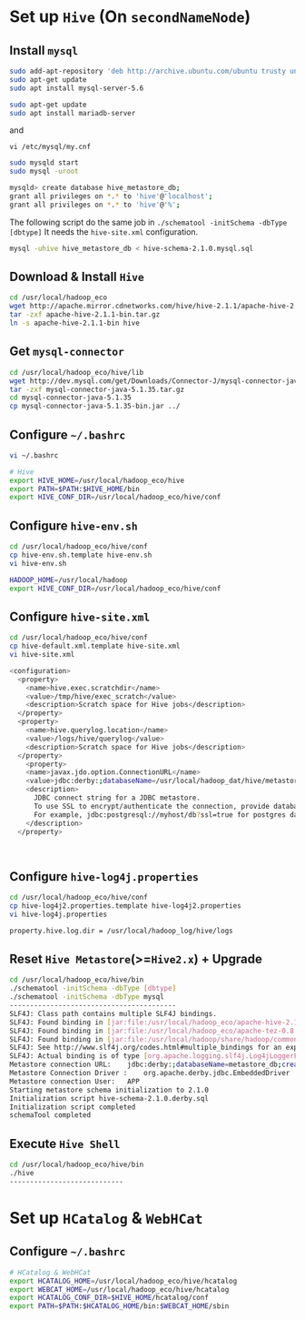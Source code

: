 # Set up ```Hive``` (On ```secondNameNode```)

## Install ```mysql```
```sh
sudo add-apt-repository 'deb http://archive.ubuntu.com/ubuntu trusty universe'
sudo apt-get update
sudo apt install mysql-server-5.6
```

```sh
sudo apt-get update
sudo apt install mariadb-server
```
and
```
vi /etc/mysql/my.cnf
```

```sh
sudo mysqld start
sudo mysql -uroot
```
```sh
mysqld> create database hive_metastore_db;
grant all privileges on *.* to 'hive'@'localhost';
grant all privileges on *.* to 'hive'@'%';
```
The following script do the same job in ```./schematool -initSchema -dbType [dbtype]```
It needs the ```hive-site.xml``` configuration.
```sh
mysql -uhive hive_metastore_db < hive-schema-2.1.0.mysql.sql
```


## Download & Install ```Hive```

```sh
cd /usr/local/hadoop_eco
wget http://apache.mirror.cdnetworks.com/hive/hive-2.1.1/apache-hive-2.1.1-bin.tar.gz
tar -zxf apache-hive-2.1.1-bin.tar.gz 
ln -s apache-hive-2.1.1-bin hive
```

## Get ```mysql-connector```
```sh
cd /usr/local/hadoop_eco/hive/lib
wget http://dev.mysql.com/get/Downloads/Connector-J/mysql-connector-java-5.1.35.tar.gz 
tar -zxf mysql-connector-java-5.1.35.tar.gz 
cd mysql-connector-java-5.1.35
cp mysql-connector-java-5.1.35-bin.jar ../

```


## Configure ```~/.bashrc```

```sh
vi ~/.bashrc
```
```sh
# Hive
export HIVE_HOME=/usr/local/hadoop_eco/hive
export PATH=$PATH:$HIVE_HOME/bin
export HIVE_CONF_DIR=/usr/local/hadoop_eco/hive/conf
```


## Configure ```hive-env.sh```

```sh
cd /usr/local/hadoop_eco/hive/conf
cp hive-env.sh.template hive-env.sh
vi hive-env.sh
```
```sh
HADOOP_HOME=/usr/local/hadoop
export HIVE_CONF_DIR=/usr/local/hadoop_eco/hive/conf
```


## Configure ```hive-site.xml```

```sh
cd /usr/local/hadoop_eco/hive/conf
cp hive-default.xml.template hive-site.xml
vi hive-site.xml
```
```sh
<configuration>
  <property>
    <name>hive.exec.scratchdir</name>
    <value>/tmp/hive/exec_scratch</value>
    <description>Scratch space for Hive jobs</description>
  </property>
  <property>
    <name>hive.querylog.location</name>
    <value>/logs/hive/querylog</value>
    <description>Scratch space for Hive jobs</description>
  </property>
    <property>
    <name>javax.jdo.option.ConnectionURL</name>
    <value>jdbc:derby:;databaseName=/usr/local/hadoop_dat/hive/metastore_db;create=true</value>
    <description>
      JDBC connect string for a JDBC metastore.
      To use SSL to encrypt/authenticate the connection, provide database-specific SSL flag in the connection URL.
      For example, jdbc:postgresql://myhost/db?ssl=true for postgres database.
    </description>
  </property>

  
```

## Configure ```hive-log4j.properties```

```sh
cd /usr/local/hadoop_eco/hive/conf
cp hive-log4j2.properties.template hive-log4j2.properties
vi hive-log4j.properties
```
```sh
property.hive.log.dir = /usr/local/hadoop_log/hive/logs

```


## Reset ```Hive Metastore```(>=```Hive2.x```) + Upgrade
```sh
cd /usr/local/hadoop_eco/hive/bin
./schematool -initSchema -dbType [dbtype]
./schematool -initSchema -dbType mysql
-----------------------------------------
SLF4J: Class path contains multiple SLF4J bindings.
SLF4J: Found binding in [jar:file:/usr/local/hadoop_eco/apache-hive-2.1.1-bin/lib/log4j-slf4j-impl-2.4.1.jar!/org/slf4j/impl/StaticLoggerBinder.class]
SLF4J: Found binding in [jar:file:/usr/local/hadoop_eco/apache-tez-0.8.4-src/tez-dist/target/tez-0.8.4/lib/slf4j-log4j12-1.7.10.jar!/org/slf4j/impl/StaticLoggerBinder.class]
SLF4J: Found binding in [jar:file:/usr/local/hadoop/share/hadoop/common/lib/slf4j-log4j12-1.7.10.jar!/org/slf4j/impl/StaticLoggerBinder.class]
SLF4J: See http://www.slf4j.org/codes.html#multiple_bindings for an explanation.
SLF4J: Actual binding is of type [org.apache.logging.slf4j.Log4jLoggerFactory]
Metastore connection URL:	 jdbc:derby:;databaseName=metastore_db;create=true
Metastore Connection Driver :	 org.apache.derby.jdbc.EmbeddedDriver
Metastore connection User:	 APP
Starting metastore schema initialization to 2.1.0
Initialization script hive-schema-2.1.0.derby.sql
Initialization script completed
schemaTool completed

```

## Execute ```Hive Shell```
```sh
cd /usr/local/hadoop_eco/hive/bin
./hive
----------------------------

```


# Set up ```HCatalog``` & ```WebHCat```

## Configure ```~/.bashrc```
```sh
# HCatalog & WebHCat
export HCATALOG_HOME=/usr/local/hadoop_eco/hive/hcatalog
export WEBCAT_HOME=/usr/local/hadoop_eco/hive/hcatalog
export HCATALOG_CONF_DIR=$HIVE_HOME/hcatalog/conf
export PATH=$PATH:$HCATALOG_HOME/bin:$WEBCAT_HOME/sbin
```
